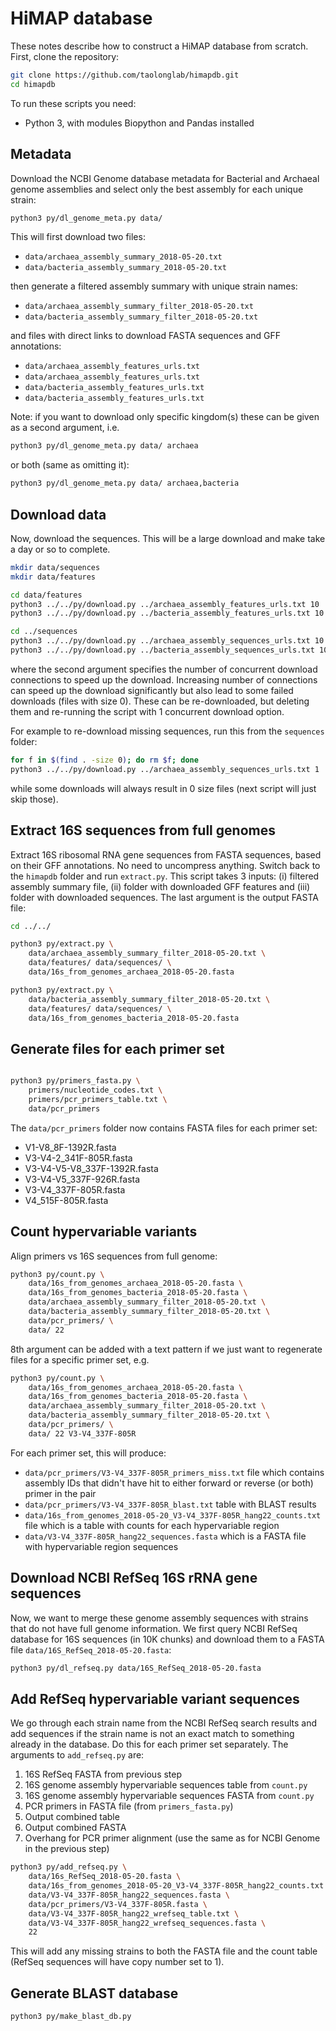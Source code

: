 # HiMAP database

These notes describe how to construct a HiMAP database from scratch. First, clone the repository:
```sh
git clone https://github.com/taolonglab/himapdb.git
cd himapdb
```

To run these scripts you need:
* Python 3, with modules Biopython and Pandas installed


## Metadata

Download the NCBI Genome database metadata for Bacterial and Archaeal genome assemblies and select only the best assembly for each unique strain:
```sh
python3 py/dl_genome_meta.py data/

```

This will first download two files:
* `data/archaea_assembly_summary_2018-05-20.txt`
* `data/bacteria_assembly_summary_2018-05-20.txt`

then generate a filtered assembly summary with unique strain names:
* `data/archaea_assembly_summary_filter_2018-05-20.txt`
* `data/bacteria_assembly_summary_filter_2018-05-20.txt`

and files with direct links to download FASTA sequences and GFF annotations:
* `data/archaea_assembly_features_urls.txt`
* `data/archaea_assembly_features_urls.txt`
* `data/bacteria_assembly_features_urls.txt`
* `data/bacteria_assembly_features_urls.txt`

Note: if you want to download only specific kingdom(s) these can be given as a second argument, i.e.
```sh
python3 py/dl_genome_meta.py data/ archaea
```

or both (same as omitting it):

```sh
python3 py/dl_genome_meta.py data/ archaea,bacteria
```

## Download data

Now, download the sequences. This will be a large download and make take a day or so to complete.
```sh
mkdir data/sequences
mkdir data/features

cd data/features
python3 ../../py/download.py ../archaea_assembly_features_urls.txt 10
python3 ../../py/download.py ../bacteria_assembly_features_urls.txt 10

cd ../sequences
python3 ../../py/download.py ../archaea_assembly_sequences_urls.txt 10
python3 ../../py/download.py ../bacteria_assembly_sequences_urls.txt 10
```

where the second argument specifies the number of concurrent download connections to speed up the download. Increasing number of connections can speed up the download significantly but also lead to some failed downloads (files with size 0). These can be re-downloaded, but deleting them and re-running the script with 1 concurrent download option. 

For example to re-download missing sequences, run this from the `sequences` folder:

```sh
for f in $(find . -size 0); do rm $f; done
python3 ../../py/download.py ../archaea_assembly_sequences_urls.txt 1
```

while some downloads will always result in 0 size files (next script will just skip those).


## Extract 16S sequences from full genomes

Extract 16S ribosomal RNA gene sequences from FASTA sequences, based on their GFF annotations. No need to uncompress anything. Switch back to the `himapdb` folder and run `extract.py`. This script takes 3 inputs: (i) filtered assembly summary file, (ii) folder with downloaded GFF features and (iii) folder with downloaded sequences. The last argument is the output FASTA file:

```sh
cd ../../

python3 py/extract.py \
    data/archaea_assembly_summary_filter_2018-05-20.txt \
    data/features/ data/sequences/ \
    data/16s_from_genomes_archaea_2018-05-20.fasta

python3 py/extract.py \
    data/bacteria_assembly_summary_filter_2018-05-20.txt \
    data/features/ data/sequences/ \
    data/16s_from_genomes_bacteria_2018-05-20.fasta

```



## Generate files for each primer set

```sh

python3 py/primers_fasta.py \
    primers/nucleotide_codes.txt \
    primers/pcr_primers_table.txt \
    data/pcr_primers    
```

The `data/pcr_primers` folder now contains FASTA files for each primer set:
* V1-V8_8F-1392R.fasta
* V3-V4-2_341F-805R.fasta
* V3-V4-V5-V8_337F-1392R.fasta
* V3-V4-V5_337F-926R.fasta
* V3-V4_337F-805R.fasta
* V4_515F-805R.fasta


## Count hypervariable variants

Align primers vs 16S sequences from full genome:

```sh
python3 py/count.py \
    data/16s_from_genomes_archaea_2018-05-20.fasta \
    data/16s_from_genomes_bacteria_2018-05-20.fasta \
    data/archaea_assembly_summary_filter_2018-05-20.txt \
    data/bacteria_assembly_summary_filter_2018-05-20.txt \
    data/pcr_primers/ \
    data/ 22 
```

8th argument can be added with a text pattern if we just want to regenerate files for a specific primer set, e.g.
```sh
python3 py/count.py \
    data/16s_from_genomes_archaea_2018-05-20.fasta \
    data/16s_from_genomes_bacteria_2018-05-20.fasta \
    data/archaea_assembly_summary_filter_2018-05-20.txt \
    data/bacteria_assembly_summary_filter_2018-05-20.txt \
    data/pcr_primers/ \
    data/ 22 V3-V4_337F-805R
```

For each primer set, this will produce:
* `data/pcr_primers/V3-V4_337F-805R_primers_miss.txt` file which contains assembly IDs that didn't have hit to either forward or reverse (or both) primer in the pair
* `data/pcr_primers/V3-V4_337F-805R_blast.txt` table with BLAST results
* `data/16s_from_genomes_2018-05-20_V3-V4_337F-805R_hang22_counts.txt` file which is a table with counts for each hypervariable region
* `data/V3-V4_337F-805R_hang22_sequences.fasta` which is a FASTA file with hypervariable region sequences


## Download NCBI RefSeq 16S rRNA gene sequences

Now, we want to merge these genome assembly sequences with strains that do not have full genome information. We first query NCBI RefSeq database for 16S sequences (in 10K chunks) and download them to a FASTA file `data/16S_RefSeq_2018-05-20.fasta`:

```sh
python3 py/dl_refseq.py data/16S_RefSeq_2018-05-20.fasta
```


## Add RefSeq hypervariable variant sequences

We go through each strain name from the NCBI RefSeq search results and add sequences if the strain name is not an exact match to something already in the database. Do this for each primer set separately. The arguments to `add_refseq.py` are:

1. 16S RefSeq FASTA from previous step
2. 16S genome assembly hypervariable sequences table from `count.py`
3. 16S genome assembly hypervariable sequences FASTA from `count.py`
4. PCR primers in FASTA file (from `primers_fasta.py`)
5. Output combined table
6. Output combined FASTA
7. Overhang for PCR primer alignment (use the same as for NCBI Genome in the previous step)

```sh
python3 py/add_refseq.py \
    data/16s_RefSeq_2018-05-20.fasta \
    data/16s_from_genomes_2018-05-20_V3-V4_337F-805R_hang22_counts.txt \
    data/V3-V4_337F-805R_hang22_sequences.fasta \
    data/pcr_primers/V3-V4_337F-805R.fasta \
    data/V3-V4_337F-805R_hang22_wrefseq_table.txt \
    data/V3-V4_337F-805R_hang22_wrefseq_sequences.fasta \
    22
```

This will add any missing strains to both the FASTA file and the count table (RefSeq sequences will have copy number set to 1).

## Generate BLAST database

```sh
python3 py/make_blast_db.py

```
